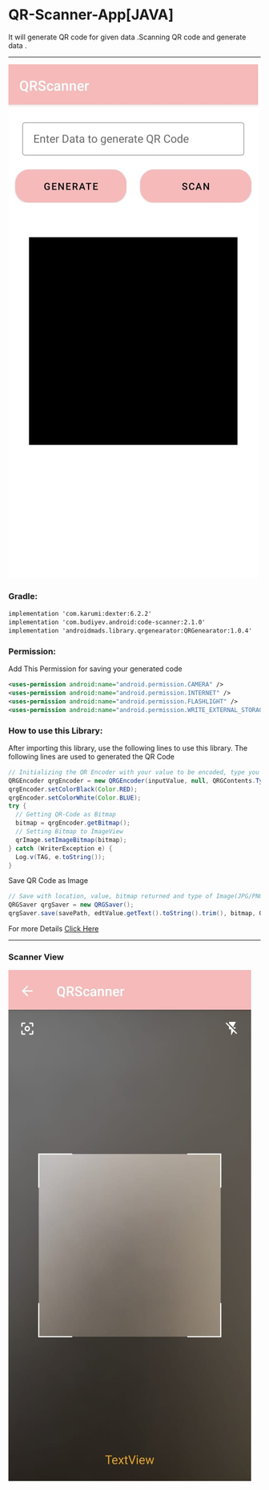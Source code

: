 # QR-Scanner-App[JAVA]
It will generate QR code for given data .Scanning QR code and generate data . 
***
![Click here](https://github.com/KishorKokate/QR-Scanner-App/blob/master/app/src/main/res/drawable-v24/QRApp.jpeg?raw=true)

### Gradle:
```xml
implementation 'com.karumi:dexter:6.2.2'
implementation 'com.budiyev.android:code-scanner:2.1.0'
implementation 'androidmads.library.qrgenearator:QRGenearator:1.0.4'
   ```
### Permission:
Add This Permission for saving your generated code
```xml
<uses-permission android:name="android.permission.CAMERA" />
<uses-permission android:name="android.permission.INTERNET" />
<uses-permission android:name="android.permission.FLASHLIGHT" />
<uses-permission android:name="android.permission.WRITE_EXTERNAL_STORAGE"/>
```
### How to use this Library:
After importing this library, use the following lines to use this library.
The following lines are used to generated the QR Code
```java
// Initializing the QR Encoder with your value to be encoded, type you required and Dimension
QRGEncoder qrgEncoder = new QRGEncoder(inputValue, null, QRGContents.Type.TEXT, smallerDimension);
qrgEncoder.setColorBlack(Color.RED);
qrgEncoder.setColorWhite(Color.BLUE);
try {
  // Getting QR-Code as Bitmap
  bitmap = qrgEncoder.getBitmap();
  // Setting Bitmap to ImageView
  qrImage.setImageBitmap(bitmap);
} catch (WriterException e) {
  Log.v(TAG, e.toString());
}
```
Save QR Code as Image 
```java
// Save with location, value, bitmap returned and type of Image(JPG/PNG).
QRGSaver qrgSaver = new QRGSaver();
qrgSaver.save(savePath, edtValue.getText().toString().trim(), bitmap, QRGContents.ImageType.IMAGE_JPEG);
```
For more Details [Click Here](https://github.com/KishorKokate/QR-Scanner-App/blob/master/app/src/main/java/com/example/qrscanner/QRGenerator.java)
***
### Scanner View
![scanner view](https://github.com/KishorKokate/QR-Scanner-App/blob/master/app/src/main/res/drawable/scanner.jpeg?raw=true)

